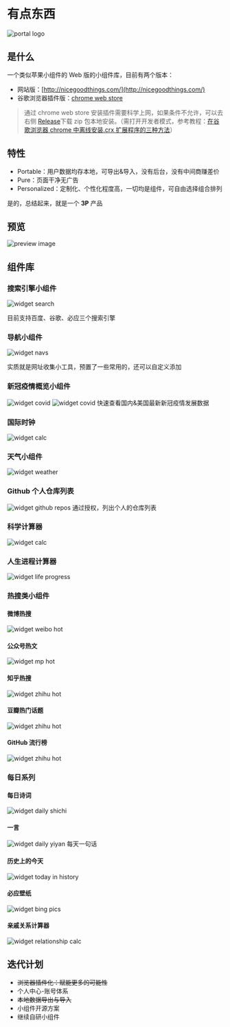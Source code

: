 # 有点东西

![portal logo](demo/portal.logo.png)

## 是什么

一个类似苹果小组件的 Web 版的小组件库，目前有两个版本：

- 网站版：[http://nicegoodthings.com/](http://nicegoodthings.com/)
- 谷歌浏览器插件版：[chrome web store](https://chrome.google.com/webstore/detail/%E6%9C%89%E7%82%B9%E4%B8%9C%E8%A5%BF-portal%E4%B8%AA%E4%BA%BA%E4%B8%BB%E9%A1%B5/ccegbnlnelhgaefimiaklaindffpfcmh?hl=en&authuser=1)

> 通过 chrome web store 安装插件需要科学上网，如果条件不允许，可以去右侧 [Release](https://github.com/Privoce/Portal-Lite-China/releases)下载 zip 包本地安装。（需打开开发者模式，参考教程：[在谷歌浏览器 chrome 中离线安装.crx 扩展程序的三种方法](http://www.cnplugins.com/tool/three-methods-to-install-crx.html)）

## 特性

- Portable：用户数据均存本地，可导出&导入，没有后台，没有中间商赚差价
- Pure：页面干净无广告
- Personalized：定制化、个性化程度高，一切均是组件，可自由选择组合排列

是的，总结起来，就是一个 **3P** 产品

## 预览

![preview image](demo/home.v3.png 'home page')

## 组件库

### 搜索引擎小组件

![widget search](demo/screenshoots/widget.searchs.png)

目前支持百度、谷歌、必应三个搜索引擎

### 导航小组件

![widget navs](demo/screenshoots/widget.navs.png)

实质就是网址收集小工具，预置了一些常用的，还可以自定义添加

### 新冠疫情概览小组件

![widget covid](demo/screenshoots/widget.covid.data.png)
![widget covid](demo/screenshoots/widget.usa.covid.png)
快速查看国内&美国最新新冠疫情发展数据

### 国际时钟

![widget calc](demo/screenshoots/widget.world.clock.png)

### 天气小组件

![widget weather](demo/screenshoots/widget.weather.png)

### Github 个人仓库列表

![widget github repos](demo/screenshoots/widget.github.repo.png)
通过授权，列出个人的仓库列表

### 科学计算器

![widget calc](demo/screenshoots/widget.calc.png)

### 人生进程计算器

![widget life progress](demo/screenshoots/widget.life.progress.png)

### 热搜类小组件

#### 微博热搜

![widget weibo hot](demo/screenshoots/widget.hot.weibo.png)

#### 公众号热文

![widget mp hot](demo/screenshoots/widget.hot.mp.png)

#### 知乎热搜

![widget zhihu hot](demo/screenshoots/widget.hot.zhihu.png)

#### 豆瓣热门话题

![widget zhihu hot](demo/screenshoots/widget.douban.topic.png)

#### GitHub 流行榜

![widget zhihu hot](demo/screenshoots/widget.github.trending.png)

### 每日系列

#### 每日诗词

![widget daily shichi](demo/screenshoots/widget.daily.shici.png)

#### 一言

![widget daily yiyan](demo/screenshoots/widget.yiyan.png)
每天一句话

#### 历史上的今天

![widget today in history](demo/screenshoots/widget.today.in.history.png)

#### 必应壁纸

![widget bing pics](demo/screenshoots/widget.bing.pics.png)

#### 亲戚关系计算器

![widget relationship calc](demo/screenshoots/widget.relationship.calc.png)

## 迭代计划

- ~~浏览器插件化：赋能更多的可能性~~
- 个人中心-账号体系
- ~~本地数据导出与导入~~
- 小组件开源方案
- 继续自研小组件

